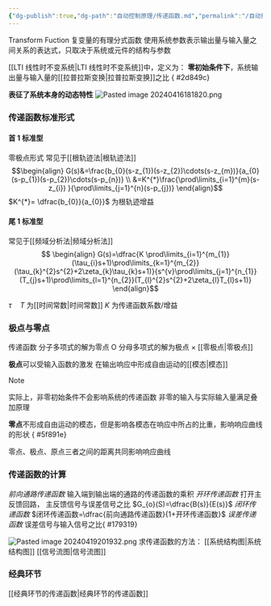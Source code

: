 ```yaml
---
{"dg-publish":true,"dg-path":"自动控制原理/传递函数.md","permalink":"/自动控制原理/传递函数/","dgPassFrontmatter":true,"noteIcon":"","created":"2024-04-16T13:01:27.302+08:00","updated":"2024-05-09T08:34:17.570+08:00"}
---
```



Transform Fuction
复变量的有理分式函数
使用系统参数表示输出量与输入量之间关系的表达式，只取决于系统或元件的结构与参数

[[LTI 线性时不变系统\|LTI 线性时不变系统]]中，定义为：
**零初始条件下**，系统输出量与输入量的[[拉普拉斯变换\|拉普拉斯变换]]之比
{ #2d849c}


**表征了系统本身的动态特性**
![Pasted image 20240416181820.png](/img/user/%E5%8A%9F%E8%83%BD%E6%80%A7%E6%96%87%E4%BB%B6%E5%A4%B9/%E8%BD%BD%E5%85%A5%E7%9A%84%E5%AA%92%E4%BD%93%E8%B5%84%E6%BA%90/Pasted%20image%2020240416181820.png)
### 传递函数标准形式

#### 首 1 标准型
零极点形式
常见于[[根轨迹法\|根轨迹法]]
$$\begin{align}
G(s)&=\frac{b_{0}(s-z_{1})(s-z_{2})\cdots(s-z_{m})}{a_{0}(s-p_{1})(s-p_{2})\cdots(s-p_{n})} \\
&=K^{*}\frac{\prod\limits_{i=1}^{m}(s-z_{i}) }{\prod\limits_{j=1}^{n}(s-p_{j})}
\end{align}$$
$K^{*}= \dfrac{b_{0}}{a_{0}}$ 为根轨迹增益

#### 尾 1 标准型
常见于[[频域分析法\|频域分析法]]
$$
\begin{align}
G(s)=\dfrac{K \prod\limits_{i=1}^{m_{1}}(\tau_{i}s+1)\prod\limits_{k=1}^{m_{2}}(\tau_{k}^{2}s^{2}+2\zeta_{k}\tau_{k}s+1)}{s^{v}\prod\limits_{j=1}^{n_{1}}(T_{j}s+1)\prod\limits_{l=1}^{n_{2}}(T_{l}^{2}s^{2}+2\zeta_{l}T_{l}s+1)}
\end{align}$$


$\tau\quad T$ 为[[时间常数\|时间常数]]
$K$ 为传递函数系数/增益

### 极点与零点
传递函数
分子多项式的解为零点   O
分母多项式的解为极点   ×
[[零极点\|零极点]]

**极点**可以受输入函数的激发
在输出响应中形成自由运动的[[模态\|模态]]
>[!note] 
>实际上，非零初始条件不会影响系统的传递函数
>非零的输入与实际输入量满足叠加原理

**零点**不形成自由运动的模态，但是影响各模态在响应中所占的比重，影响响应曲线的形状
{ #5f891e}

零点、极点、原点三者之间的距离共同影响响应曲线


### 传递函数的计算
*前向通路传递函数*
输入端到输出端的通路的传递函数的乘积
*开环传递函数*
打开主反馈回路，
主反馈信号与误差信号之比
$G_{o}(S)=\dfrac{B(s)}{E(s)}$
*闭环传递函数*
$闭环传递函数=\dfrac{前向通路传递函数}{1+开环传递函数}$ 
*误差传递函数*
误差信号与输入信号之比{ #179319}


![Pasted image 20240419201932.png](/img/user/%E5%8A%9F%E8%83%BD%E6%80%A7%E6%96%87%E4%BB%B6%E5%A4%B9/%E8%BD%BD%E5%85%A5%E7%9A%84%E5%AA%92%E4%BD%93%E8%B5%84%E6%BA%90/Pasted%20image%2020240419201932.png)
求传递函数的方法：
[[系统结构图\|系统结构图]]
[[信号流图\|信号流图]]
### 经典环节
[[经典环节的传递函数\|经典环节的传递函数]]




 



